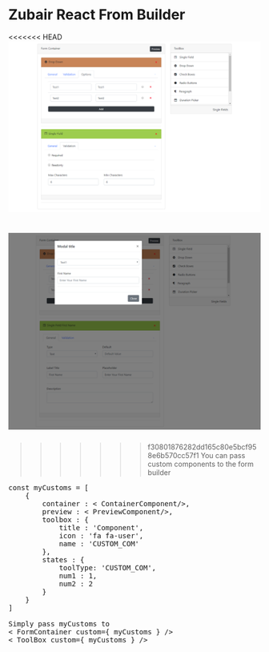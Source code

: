 # Zubair React From Builder
<<<<<<< HEAD
![](zrfb-screenshot-1.png)


![](zrfb-screenshot-2.png)
=======
>>>>>>> f30801876282dd165c80e5bcf958e6b570cc57f1
You can pass custom components to the form builder
<pre>
const myCustoms = [
    {
        container : &lt ContainerComponent/&gt,
        preview : &lt PreviewComponent/&gt,
        toolbox : {
            title : 'Component',
            icon : 'fa fa-user',
            name : 'CUSTOM_COM'
        },
        states : {
            toolType: 'CUSTOM_COM',
            num1 : 1,
            num2 : 2
        }
    }
]

Simply pass myCustoms to
&lt FormContainer custom={ myCustoms } /&gt
&lt ToolBox custom={ myCustoms } /&gt
</pre>

